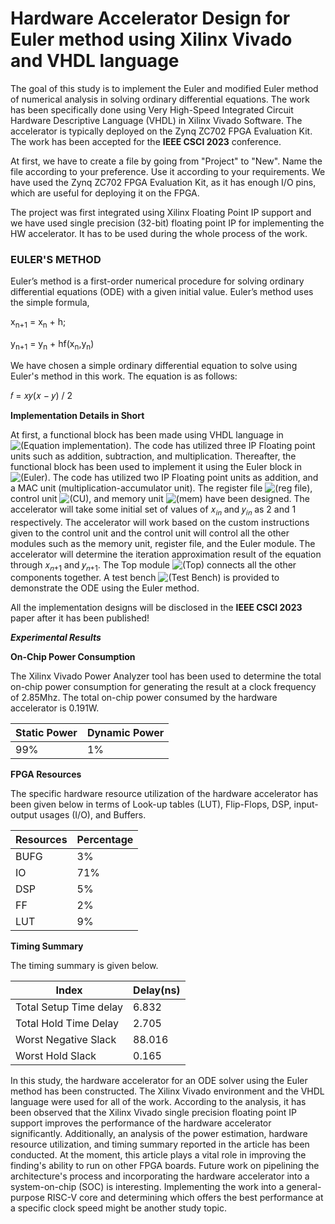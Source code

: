 # Hardware Accelerator Design for Euler method using Xilinx Vivado and VHDL language #
The goal of this study is to implement the Euler and modified Euler method of numerical analysis in solving ordinary differential equations. The work has been specifically done using Very High-Speed Integrated Circuit Hardware Descriptive Language (VHDL) in Xilinx Vivado Software. The accelerator is typically deployed on the Zynq ZC702 FPGA Evaluation Kit.
The work has been accepted for the **IEEE CSCI 2023** conference.

At first, we have to create a file by going from "Project" to "New". Name the file according to your preference. Use it according to your requirements. We have used the Zynq ZC702 FPGA Evaluation Kit, as it has enough I/O pins, which are useful for deploying it on the FPGA.

The project was first integrated using Xilinx Floating Point IP support and we have used single precision (32-bit) floating point IP for implementing the HW accelerator.
It has to be used during the whole process of the work.

### EULER'S METHOD ###
Euler’s method is a first-order numerical procedure for solving ordinary differential equations (ODE) with a given initial value. Euler’s method uses the simple formula,

x<sub>n+1</sub> = x<sub>n</sub> + h;

y<sub>n+1</sub> = y<sub>n</sub> + hf(x<sub>n</sub>,y<sub>n</sub>)

We have chosen a simple ordinary differential equation to solve using Euler's method in this work. The equation is as follows:

𝑓 = 𝑥𝑦(𝑥 − 𝑦) / 2

**Implementation Details in Short**

At first, a functional block has been made using VHDL language in ![(Equation implementation)](/Euler/func.vhd). The code has utilized three IP Floating point units such as addition, subtraction, and multiplication. Thereafter, the functional block has been used to implement it using the Euler block in ![(Euler)](/Euler/Euler.vhd). The code has utilized two IP Floating point units as addition, and a MAC unit (multiplication-accumulator unit). The register file ![(reg file)](/Euler/reg.vhd), control unit ![(CU)](/Euler/CU.vhd), and memory unit ![(mem)](/Euler/Mem.vhd) have been designed. The accelerator will take some initial set of values of 𝑥<sub>𝑖𝑛</sub> and 𝑦<sub>𝑖𝑛</sub> as 2 and 1 respectively. The accelerator will work based on the custom instructions given to the control unit and the control unit will control all the other modules such as the memory unit, register file, and the Euler module. The accelerator will determine the iteration approximation result of the equation through 𝑥<sub>𝑛+1</sub> and 𝑦<sub>𝑛+1</sub>. The Top module ![(Top)](/Euler/Top.vhd) connects all the other components together. A test bench ![(Test Bench)](/Euler/Top_tb.vhd) is provided to demonstrate the ODE using the Euler method.

All the implementation designs will be disclosed in the **IEEE CSCI 2023** paper after it has been published!

***Experimental Results***

**On-Chip Power Consumption**

The Xilinx Vivado Power Analyzer tool has been used to determine the total on-chip power consumption for generating the result at a clock frequency of 2.85Mhz. 
The total on-chip power consumed by the hardware accelerator is 0.191W.

| Static Power  | Dynamic Power |
| ------------- | ------------- |
| 99%           | 1%            |

**FPGA Resources**

The specific hardware resource utilization of the hardware accelerator has been given below in terms of Look-up tables (LUT), Flip-Flops, DSP, input-output usages (I/O), and Buffers.

| Resources  | Percentage |
| ------------- | ------------- |
| BUFG          | 3%            |
| IO          | 71%            |
| DSP         | 5%            |
| FF           | 2%            |
| LUT           | 9%            |

**Timing Summary**

The timing summary is given below.

| Index                         |Delay(ns)      |
| ------------------------------| ------------- |
| Total Setup Time delay        | 6.832         |
| Total Hold Time Delay         | 2.705         |
| Worst Negative Slack          | 88.016        |
| Worst Hold Slack              | 0.165         |


In this study, the hardware accelerator for an ODE solver using the Euler method has been constructed. The Xilinx Vivado environment and the VHDL language were used for all of the work. According to the analysis, it has been observed that the Xilinx Vivado single precision floating point IP support improves the performance of the hardware accelerator significantly. Additionally, an analysis of the power estimation, hardware resource utilization, and timing summary reported in the article has been conducted. At the moment, this article plays a vital role in improving the finding's ability to run on other FPGA boards.
Future work on pipelining the architecture's process and incorporating the hardware accelerator into a system-on-chip (SOC) is interesting. Implementing
the work into a general-purpose RISC-V core and determining which offers the best performance at a specific clock speed might be another study topic.












